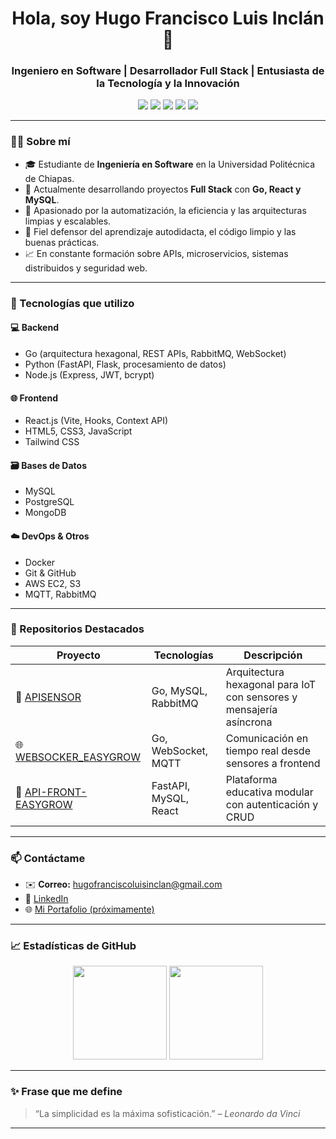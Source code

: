 <h1 align="center">Hola, soy Hugo Francisco Luis Inclán 👋</h1>
<h3 align="center">Ingeniero en Software | Desarrollador Full Stack | Entusiasta de la Tecnología y la Innovación</h3>

<p align="center">
  <img src="https://img.shields.io/badge/Backend-Go-blue?style=flat-square&logo=go" />
  <img src="https://img.shields.io/badge/Backend-Python-yellow?style=flat-square&logo=python" />
  <img src="https://img.shields.io/badge/Frontend-React-61DAFB?style=flat-square&logo=react&logoColor=black" />
  <img src="https://img.shields.io/badge/Database-MySQL-blue?style=flat-square&logo=mysql" />
  <img src="https://img.shields.io/badge/Cloud-AWS-orange?style=flat-square&logo=amazon-aws" />
</p>

---

### 👨‍💻 Sobre mí

- 🎓 Estudiante de **Ingeniería en Software** en la Universidad Politécnica de Chiapas.
- 🔭 Actualmente desarrollando proyectos **Full Stack** con **Go, React y MySQL**.
- 🚀 Apasionado por la automatización, la eficiencia y las arquitecturas limpias y escalables.
- 🧠 Fiel defensor del aprendizaje autodidacta, el código limpio y las buenas prácticas.
- 📈 En constante formación sobre APIs, microservicios, sistemas distribuidos y seguridad web.

---

### 🧰 Tecnologías que utilizo

#### 💻 Backend
- Go (arquitectura hexagonal, REST APIs, RabbitMQ, WebSocket)
- Python (FastAPI, Flask, procesamiento de datos)
- Node.js (Express, JWT, bcrypt)

#### 🌐 Frontend
- React.js (Vite, Hooks, Context API)
- HTML5, CSS3, JavaScript
- Tailwind CSS

#### 🗃️ Bases de Datos
- MySQL
- PostgreSQL
- MongoDB

#### ☁️ DevOps & Otros
- Docker
- Git & GitHub
- AWS EC2, S3
- MQTT, RabbitMQ

---

### 📌 Repositorios Destacados

| Proyecto | Tecnologías | Descripción |
|----------|-------------|-------------|
| 🔧 [APISENSOR](https://github.com/IDS-HUGO/APISENSOR) | Go, MySQL, RabbitMQ | Arquitectura hexagonal para IoT con sensores y mensajería asíncrona |
| 🌐 [WEBSOCKER_EASYGROW](https://github.com/IDS-HUGO/WEBSOCKER_EASYGROW) | Go, WebSocket, MQTT | Comunicación en tiempo real desde sensores a frontend |
| 🧠 [API-FRONT-EASYGROW](https://github.com/IDS-HUGO/API-FRONT-EASYGROW) | FastAPI, MySQL, React | Plataforma educativa modular con autenticación y CRUD |

---

### 📫 Contáctame

- ✉️ **Correo:** hugofranciscoluisinclan@gmail.com  
- 💼 [LinkedIn](https://www.linkedin.com)  
- 🌐 [Mi Portafolio (próximamente)](#)

---

### 📈 Estadísticas de GitHub

<p align="center">
  <img src="https://github-readme-stats.vercel.app/api?username=IDS-HUGO&show_icons=true&theme=default&hide_title=true" height="150" />
  <img src="https://github-readme-stats.vercel.app/api/top-langs/?username=IDS-HUGO&layout=compact&theme=default" height="150" />
</p>

---

### ✨ Frase que me define
> “La simplicidad es la máxima sofisticación.” – *Leonardo da Vinci*

---

